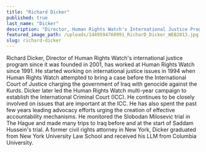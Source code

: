 ```yaml
---
title: "Richard Dicker"
published: true
last_name: "Dicker"
description: "Director, Human Rights Watch's International Justice Program"
featured_image_path: /uploads/1449594760991_RicharD_Dicker_WEB2013.jpg
slug: richard-dicker
---
```


Richard Dicker, Director of Human Rights Watch's international justice program since it was founded in 2001, has worked at Human Rights Watch since 1991. He started working on international justice issues in 1994 when Human Rights Watch attempted to bring a case before the International Court of Justice charging the government of Iraq with genocide against the Kurds. Dicker later led the Human Rights Watch multi-year campaign to establish the International Criminal Court (ICC). He continues to be closely involved on issues that are important at the ICC. He has also spent the past few years leading advocacy efforts urging the creation of effective accountability mechanisms. He monitored the Slobodan Milosevic trial in The Hague and made many trips to Iraq before and at the start of Saddam Hussein's trial. A former civil rights attorney in New York, Dicker graduated from New York University Law School and received his LLM from Columbia University.

